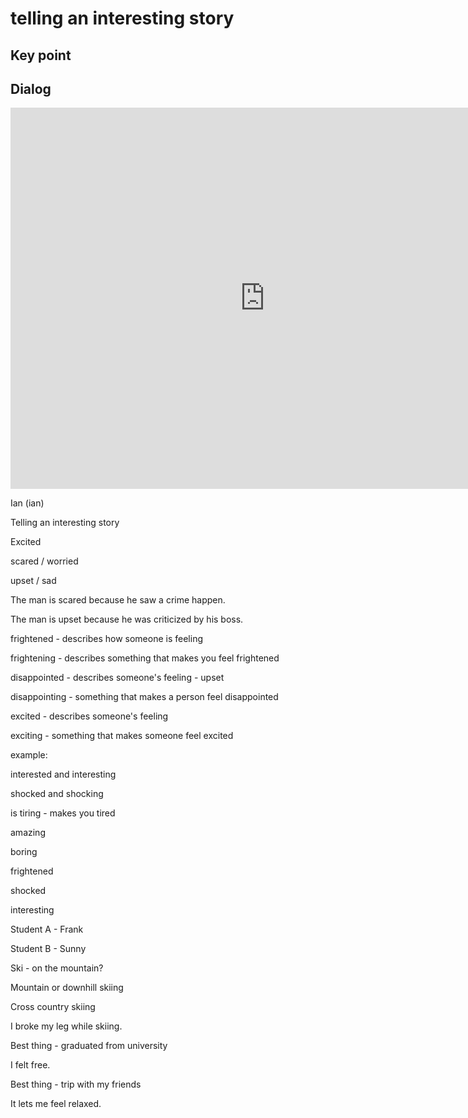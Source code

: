 # telling an interesting story

## Key point



## Dialog

<iframe name="easyXDM_default3740_provider" id="easyXDM_default3740_provider" src="https://cns.ef-cdn.com/Juno/EvcContent/11/74/Telling_an_interesting_story/index.html?api_v=0.0.13&amp;accessKey=f585ebaa-6f7f-414e-9c53-7eb3cb8e2c17&amp;attendanceToken=522b4cae-e4f5-47e2-96a5-0d93e207d8c9&amp;xdm_e=https%3A%2F%2Fevc.ef.com.cn&amp;xdm_c=default3740&amp;xdm_p=1" frameborder="0" style="box-sizing: border-box; width: 813px; height: 609.75px;"></iframe>

Ian (ian) 



Telling an interesting story



Excited

scared / worried

upset / sad



The man is scared because he saw a crime happen.



The man is upset because he was criticized by his boss.



frightened - describes how someone is feeling



frightening - describes something that makes you feel frightened



disappointed - describes someone's feeling - upset



disappointing - something that makes a person feel disappointed



excited - describes someone's feeling



exciting - something that makes someone feel excited



example:

interested and interesting

shocked and shocking



is tiring - makes you tired



amazing

boring

frightened

shocked

interesting



Student A - Frank

Student B - Sunny



Ski - on the mountain?

Mountain or downhill skiing

Cross country skiing



I broke my leg while skiing.



Best thing - graduated from university



I felt free.



Best thing - trip with my friends



It lets me feel relaxed. 